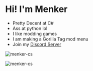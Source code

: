 # Hi! I'm Menker
- Pretty Decent at C#
- Ass at python lol
- I like modding games
- I am making a Gorilla Tag mod menu
- Join my [Discord Server](https://discord.gg/violetmenu)

![menker-cs](https://github-readme-stats.vercel.app/api?username=menker-cs&show_icons=true&theme=tokyonight&hide=["issues"])

![menker-cs](https://github-readme-stats.vercel.app/api/top-langs?username=menker-cs&show_icons=true&theme=tokyonight&layout=compact)
